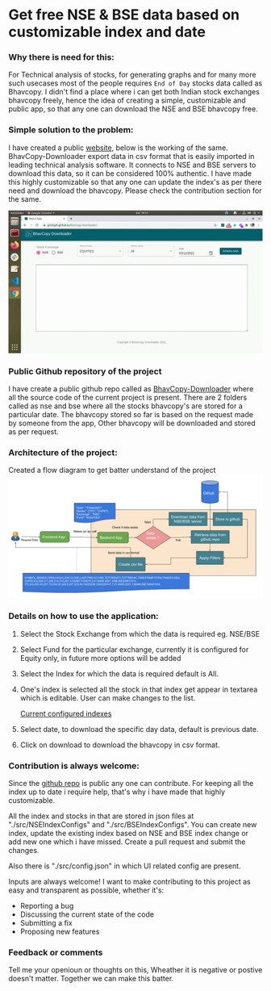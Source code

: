 # Get free NSE & BSE data based on customizable index and date

### Why there is need for this:

For Technical analysis of stocks, for generating graphs and for many more such usecases most of the people requires `End of Day` stocks data called as Bhavcopy. I didn't find a place where i can get both Indian stock exchanges bhavcopy freely, hence the idea of creating a simple, customizable and public app, so that any one can download the NSE and BSE bhavcopy free.

### Simple solution to the problem:

I have created a public [website](https://girishg4t.github.io/bhavCopy-downloader/), below is the working of the same. BhavCopy-Downloader export data in csv format that is easily imported in leading technical analysis software. It connects to NSE and BSE servers to download this data, so it can be considered 100% authentic. I have made this highly customizable so that any one can update the index's as per there need and download the bhavcopy. Please check the contribution section for the same.

![Alt working](../assets/img/bhavcopy-downloader.gif)

### Public Github repository of the project

I have create a public github repo called as  [BhavCopy-Downloader](https://github.com/girishg4t/bhavCopy-downloader) where all the source code of the current project is present. There are 2 folders called as nse and bse where all the stocks bhavcopy's are stored for a particular date. The bhavcopy stored so far is based on the request made by someone from the app, Other bhavcopy will be downloaded and stored as per request.

### Architecture of the project:

Created a flow diagram to get batter understand of the project 
![Alt Flow diagram](../assets/img/flow-diagram.png)

### Details on how to use the application:

1. Select the Stock Exchange from which the data is required eg. NSE/BSE
2. Select Fund for the particular exchange, currently it is configured for Equity only, in future more options will be added
3. Select the Index for which the data is required default is All.
4. One's index is selected all the stock in that index get appear in textarea which is editable. User can make changes to the list.

    [Current configured indexes](Get%20free%20NSE%20&%20BSE%20data%20based%20on%20customizable%20inde%20e9fcfe4a9a964ca88dbc45914aa6236d/Current%20configured%20indexes%203b06726a808a4ba483f6a56b91c444c0.csv)

5. Select date, to download the specific day data, default is previous date.
6. Click on download to download the bhavcopy in csv format.

### Contribution is always welcome:

Since the [github repo](https://github.com/girishg4t/bhavCopy-downloader) is public any one can contribute. For keeping all the index up to date i require help, that's why i have made that highly customizable. 

All the index and stocks in that are stored in json files at "./src/NSEIndexConfigs" and "./src/BSEIndexConfigs". You can create new index, update the existing index based on NSE and BSE index change or add new one which i have missed. Create a pull request and submit the changes.

Also there is "./src/config.json" in which UI related config are present.

Inputs are always welcome! I want to make contributing to this project as easy and transparent as possible, whether it's:

- Reporting a bug
- Discussing the current state of the code
- Submitting a fix
- Proposing new features

### Feedback or comments

Tell me your openioun or thoughts on this, Wheather it is negative or postive doesn't matter. Together we can make this batter.